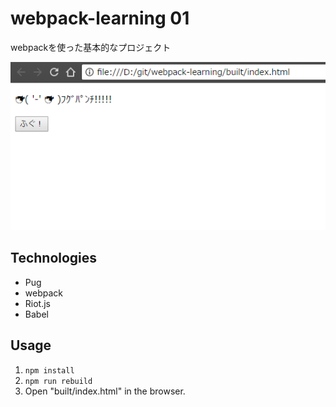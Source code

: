 # webpack-learning 01
webpackを使った基本的なプロジェクト

![image](image.png)

## Technologies
- Pug
- webpack
- Riot.js
- Babel

## Usage
1. `npm install`
2. `npm run rebuild`
3. Open "built/index.html" in the browser.
